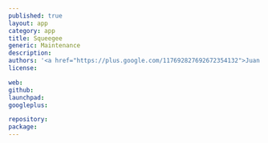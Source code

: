 ```yaml
---
published: true
layout: app
category: app
title: Squeegee
generic: Maintenance
description:
authors: '<a href="https://plus.google.com/117692827692672354132">Juan Pablo Lozano</a>'
license:

web:
github:
launchpad:
googleplus:

repository:
package:
---
```

